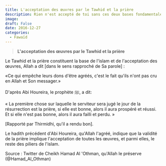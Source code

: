 ```yaml
---
title: L'acceptation des œuvres par le Tawhid et la prière
description: Rien n'est accepté de toi sans ces deux bases fondamentales
image: 
draft: False
date: 2016-12-27
categories:
  - Fawaïd
---
```


> **L'acceptation des œuvres par le Tawhid et la prière**

Le Tawhid et la prière constituent la base de l'islam et de l'acceptation des œuvres, Allah a dit [dans le sens rapproché de Sa parole] :

«Ce qui empêche leurs dons d'être agréés, c'est le fait qu'ils n'ont pas cru en Allah et Son messager.»

D'après Abi Houreira, le prophète ﷺ, a dit:

« La première chose sur laquelle le serviteur sera jugé le jour de la résurrection est la prière, si elle est bonne, alors il aura prospéré et réussi. Et si elle n'est pas bonne, alors il aura failli et perdu. »

[Rapporté par Thirmidhi, qu'il a rendu bon].

Le hadith précédent d'Abi Houreira, qu'Allah l'agréé, indique que la validité de la prière implique l'acceptation de toutes les œuvres, et parmi elles, le reste des piliers de l'islam.

Source : Twitter de Cheikh Hamad Al 'Othman, qu'Allah le préserve (@Hamad_Al_Othman)